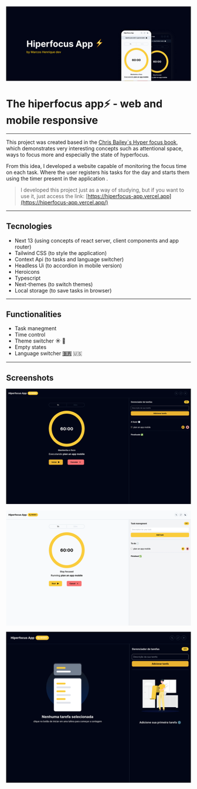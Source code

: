 ![cover (1).jpg](resources/cover_(1).jpg)

# The hiperfocus app⚡ - web and mobile responsive
---

This project was created based in the [Chris Bailey`s Hyper focus book](https://www.amazon.com.br/Hiperfoco-Como-trabalhar-menos-render/dp/8557173040), which demonstrates very interesting concepts such as attentional space, ways to focus more and especially the state of hyperfocus.

From this idea, I developed a website capable of monitoring the focus time on each task. Where the user registers his tasks for the day and starts them using the timer present in the application .

> I developed this project just as a way of studying, but if you want to use it, just access the link: [https://hiperfocus-app.vercel.app](https://hiperfocus-app.vercel.app/)
> 

---

## Tecnologies

- Next 13 (using concepts of react server, client components and app router)
- Tailwind CSS (to style the application)
- Context Api (to tasks and language switcher)
- Headless Ui (to accordion in mobile version)
- Heroicons
- Typescript
- Next-themes (to switch themes)
- Local storage (to save tasks in browser)

---

## F**unctionalities**

- Task manegment
- Time control
- Theme switcher ☀️ 🌚
- Empty states
- Language switcher **[🇧🇷](https://emojipedia.org/pt/bandeira-brasil/)** 🇺🇸

---
## Screenshots

![Captura de tela de 2023-06-27 16-03-48.png](resources/Captura_de_tela_de_2023-06-27_16-03-48.png)

![Captura de tela de 2023-06-27 16-03-20.png](resources/Captura_de_tela_de_2023-06-27_16-03-20.png)

![Captura de tela de 2023-06-27 16-05-42.png](resources/Captura_de_tela_de_2023-06-27_16-05-42.png)
